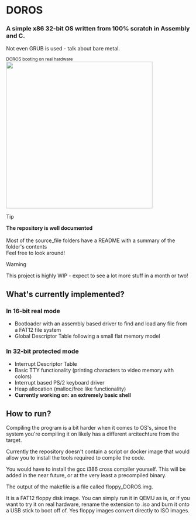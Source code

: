# DOROS
### A simple x86 32-bit OS written from 100% scratch in Assembly and C.
Not even GRUB is used - talk about bare metal.

<sub> DOROS booting on real hardware </sub><br>
<img src="https://github.com/susikohmelo/DOROS/blob/main/readme_files/doros_boot.gif" height="400" />


>[!TIP]
**The repository is well documented**<br><br>
Most of the source_file folders have a README with a summary of the folder's contents<br>
Feel free to look around!

>[!WARNING]
This project is highly WIP - expect to see a lot more stuff in a month or two!

## What's currently implemented?
### In 16-bit real mode
- Bootloader with an assembly based driver to find and load any file from a FAT12 file system
- Global Descriptor Table following a small flat memory model
### In 32-bit protected mode
- Interrupt Descriptor Table
- Basic TTY functionality (printing characters to video memory with colors)
- Interrupt based PS/2 keyboard driver
- Heap allocation (malloc/free like functionality)
- **Currently working on: an extremely basic shell**

## How to run?
Compiling the program is a bit harder when it comes to OS's, since the system you're compiling it on likely has a different arcitechture from the target.

Currently the repository doesn't contain a script or docker image that would allow you to install the tools required to compile the code.

You would have to install the gcc i386 cross compiler yourself.
This will be added in the near future, or at the very least a precompiled binary.

The output of the makefile is a file called floppy_DOROS.img.

It is a FAT12 floppy disk image. You can simply run it in QEMU as is, or if you want to try it on real hardware,
rename the extension to .iso and burn it onto a USB stick to boot off of. Yes floppy images convert directly to ISO images.
